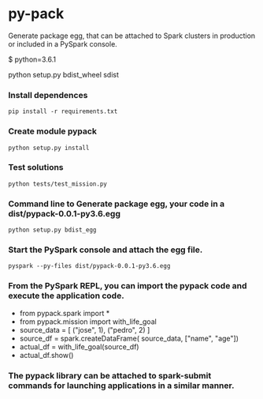 # py-pack  

Generate package egg, that can be attached to Spark clusters in production or included in a PySpark console.

$ python=3.6.1

python setup.py bdist_wheel sdist

### Install dependences
	pip install -r requirements.txt

### Create module pypack
	python setup.py install

### Test solutions 
	python tests/test_mission.py 

### Command line to Generate package egg, your code in a dist/pypack-0.0.1-py3.6.egg 
	python setup.py bdist_egg

### Start the PySpark console and attach the egg file.
	pyspark --py-files dist/pypack-0.0.1-py3.6.egg


### From the PySpark REPL, you can import the pypack code and execute the application code.

+ from pypack.spark import *
+ from pypack.mission import with_life_goal
+ source_data = [ ("jose", 1), ("pedro", 2) ]
+ source_df = spark.createDataFrame( source_data, ["name", "age"])
+ actual_df = with_life_goal(source_df)
+ actual_df.show()



### The pypack library can be attached to spark-submit commands for launching applications in a similar manner.
